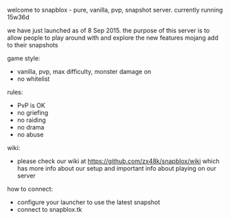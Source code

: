 welcome to snapblox - pure, vanilla, pvp, snapshot server. currently running 15w36d

we have just launched as of 8 Sep 2015. the purpose of this server is to allow people to play around with and explore the new features mojang add to their snapshots

game style:
- vanilla, pvp, max difficulty, monster damage on
- no whitelist

rules:
- PvP is OK
- no griefing
- no raiding
- no drama
- no abuse

wiki:
- please check our wiki at https://github.com/zx48k/snapblox/wiki which has more info about our setup and important info about playing on our server

how to connect:
- configure your launcher to use the latest snapshot
- connect to snapblox.tk
